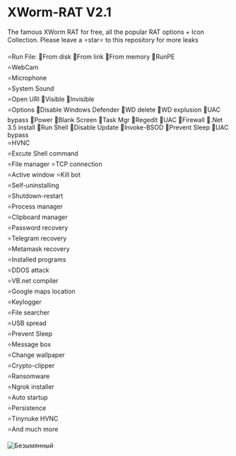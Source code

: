 # XWorm-RAT V2.1
The famous XWorm RAT for free, all the popular RAT options + Icon Collection. Please leave a ⭐️star⭐️ to this repository for more leaks 


⭐️Run File: 🔹From disk 🔹From link 🔹From memory 🔹RunPE
<br>⭐WebCam
<br>⭐️Microphone
<br>⭐️System Sound
<br>⭐️Open URl 🔹Visible 🔹Invisible
<br>⭐️Options 🔹Disable Windows Defender 🔹WD delete 🔹WD explusion 🔹UAC bypass 🔹Power 🔹Blank Screen 🔹Task Mgr 🔹Regedit 🔹UAC 🔹Firewall 🔹.Net 3.5 install 🔹Run Shell 🔹Disable Update 🔹Invoke-BSOD 🔹Prevent Sleep 🔹UAC bypass
<br>⭐️HVNC
<br>⭐️Excute Shell command
<br>⭐️File manager ⭐️TCP connection
<br>⭐️Active window ⭐️Kill bot
<br>⭐️Self-uninstalling
<br>⭐️Shutdown-restart
<br>⭐️Process manager
<br>⭐️Clipboard manager
<br>⭐️Password recovery
<br>⭐️Telegram recovery
<br>⭐️Metamask recovery
<br>⭐️Installed programs
<br>⭐️DDOS attack
<br>⭐️VB.net compiler
<br>⭐Google maps location
<br>⭐️Keylogger
<br>⭐️File searcher
<br>⭐️USB spread
<br>⭐️Prevent Sleep
<br>⭐️Message box
<br>⭐️Change wallpaper
<br>⭐️Crypto-clipper
<br>⭐️Ransomware
<br>⭐️Ngrok installer
<br>⭐️Auto startup
<br>⭐️Persistence
<br>⭐️Tinynuke HVNC
<br>⭐️And much more 

![Безымянный](https://github.com/Intestio/XWorm-RAT/assets/172550242/0ba1ccfe-092d-4f54-a03b-583416e09c96)

